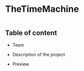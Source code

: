 # TheTimeMachine

<img src="" >

## Table of content

* Team

* Description of the project

* Preview



